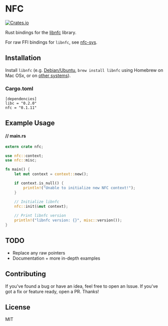 # NFC

[![Crates.io](https://img.shields.io/crates/v/nfc.svg?maxAge=2592000)](https://crates.io/crates/nfc)

Rust bindings for the [libnfc](https://github.com/nfc-tools/libnfc) library.

For raw FFI bindings for `libnfc`, see [nfc-sys](https://github.com/dsgriffin/nfc-sys).

## Installation

Install `libnfc` (e.g. [Debian/Ubuntu](http://nfc-tools.org/index.php?title=Libnfc#Debian_.2F_Ubuntu), `brew install libnfc` using Homebrew on Mac OSx, or on [other systems](http://nfc-tools.org/index.php?title=Libnfc#Installation)).

### Cargo.toml

    [dependencies]
    libc = "0.2.0"
    nfc = "0.1.11"
    
## Example Usage

#### // main.rs    
```rust
extern crate nfc;

use nfc::context;
use nfc::misc;

fn main() {
    let mut context = context::new();

    if context.is_null() {
        println!("Unable to initialize new NFC context!");
    }

    // Initialize libnfc
    nfc::init(&mut context);
    
    // Print libnfc version
    println!("libnfc version: {}", misc::version());
}
```
    
## TODO

* Replace any raw pointers
* Documentation + more in-depth examples
  
## Contributing
    
If you've found a bug or have an idea, feel free to open an Issue. If you've got a fix or feature ready, open a PR. Thanks!
    
## License
    
MIT    

